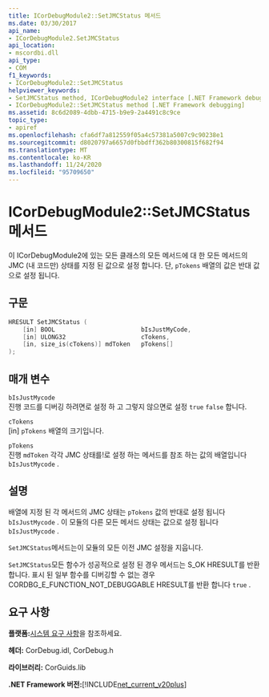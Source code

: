 ```yaml
---
title: ICorDebugModule2::SetJMCStatus 메서드
ms.date: 03/30/2017
api_name:
- ICorDebugModule2.SetJMCStatus
api_location:
- mscordbi.dll
api_type:
- COM
f1_keywords:
- ICorDebugModule2::SetJMCStatus
helpviewer_keywords:
- SetJMCStatus method, ICorDebugModule2 interface [.NET Framework debugging]
- ICorDebugModule2::SetJMCStatus method [.NET Framework debugging]
ms.assetid: 8c6d2089-4dbb-4715-b9e9-2a4491c8c9ce
topic_type:
- apiref
ms.openlocfilehash: cfa6df7a812559f05a4c57381a5007c9c90238e1
ms.sourcegitcommit: d8020797a6657d0fbbdff362b80300815f682f94
ms.translationtype: MT
ms.contentlocale: ko-KR
ms.lasthandoff: 11/24/2020
ms.locfileid: "95709650"
---
```

# <a name="icordebugmodule2setjmcstatus-method"></a>ICorDebugModule2::SetJMCStatus 메서드

이 ICorDebugModule2에 있는 모든 클래스의 모든 메서드에 대 한 모든 메서드의 JMC (내 코드만) 상태를 지정 된 값으로 설정 합니다. 단, `pTokens` 배열의 값은 반대 값으로 설정 됩니다.  
  
## <a name="syntax"></a>구문  
  
```cpp  
HRESULT SetJMCStatus (  
    [in] BOOL                        bIsJustMyCode,  
    [in] ULONG32                     cTokens,  
    [in, size_is(cTokens)] mdToken   pTokens[]  
);  
```  
  
## <a name="parameters"></a>매개 변수  

 `bIsJustMycode`  
 진행 코드를 디버깅 하려면로 설정 하 고 그렇지 않으면로 설정 `true` `false` 합니다.  
  
 `cTokens`  
 [in] `pTokens` 배열의 크기입니다.  
  
 `pTokens`  
 진행 `mdToken` 각각 JMC 상태를!로 설정 하는 메서드를 참조 하는 값의 배열입니다 `bIsJustMycode` .  
  
## <a name="remarks"></a>설명  

 배열에 지정 된 각 메서드의 JMC 상태는 `pTokens` 값의 반대로 설정 됩니다 `bIsJustMycode` . 이 모듈의 다른 모든 메서드 상태는 값으로 설정 됩니다 `bIsJustMycode` .  
  
 `SetJMCStatus`메서드는이 모듈의 모든 이전 JMC 설정을 지웁니다.  
  
 `SetJMCStatus`모든 함수가 성공적으로 설정 된 경우 메서드는 S_OK HRESULT를 반환 합니다. 표시 된 일부 함수를 디버깅할 수 없는 경우 CORDBG_E_FUNCTION_NOT_DEBUGGABLE HRESULT를 반환 합니다 `true` .  
  
## <a name="requirements"></a>요구 사항  

 **플랫폼:**[시스템 요구 사항](../../get-started/system-requirements.md)을 참조하세요.  
  
 **헤더:** CorDebug.idl, CorDebug.h  
  
 **라이브러리:** CorGuids.lib  
  
 **.NET Framework 버전:**[!INCLUDE[net_current_v20plus](../../../../includes/net-current-v20plus-md.md)]
